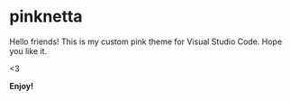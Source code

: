 # pinknetta

Hello friends!
This is my custom pink theme for Visual Studio Code. 
Hope you like it. 

<3

**Enjoy!**
